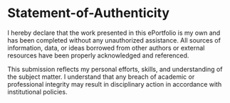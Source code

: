 # Statement-of-Authenticity
I hereby declare that the work presented in this ePortfolio is my own and has been completed without any unauthorized assistance. All sources of information, data, or ideas borrowed from other authors or external resources have been properly acknowledged and referenced.

This submission reflects my personal efforts, skills, and understanding of the subject matter. I understand that any breach of academic or professional integrity may result in disciplinary action in accordance with institutional policies.
